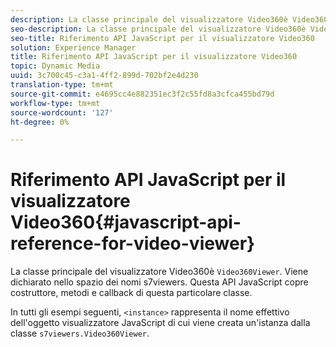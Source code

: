 ```yaml
---
description: La classe principale del visualizzatore Video360è Video360Viewer. Viene dichiarato nello spazio dei nomi s7viewers. Questa API JavaScript copre costruttore, metodi e callback di questa particolare classe.
seo-description: La classe principale del visualizzatore Video360è Video360Viewer. Viene dichiarato nello spazio dei nomi s7viewers. Questa API JavaScript copre costruttore, metodi e callback di questa particolare classe.
seo-title: Riferimento API JavaScript per il visualizzatore Video360
solution: Experience Manager
title: Riferimento API JavaScript per il visualizzatore Video360
topic: Dynamic Media
uuid: 3c700c45-c3a1-4ff2-899d-702bf2e4d230
translation-type: tm+mt
source-git-commit: e4695cc4e882351ec3f2c55fd8a3cfca455bd79d
workflow-type: tm+mt
source-wordcount: '127'
ht-degree: 0%

---
```



# Riferimento API JavaScript per il visualizzatore Video360{#javascript-api-reference-for-video-viewer}

La classe principale del visualizzatore Video360è `Video360Viewer`. Viene dichiarato nello spazio dei nomi s7viewers. Questa API JavaScript copre costruttore, metodi e callback di questa particolare classe.

In tutti gli esempi seguenti, `<instance>` rappresenta il nome effettivo dell&#39;oggetto visualizzatore JavaScript di cui viene creata un&#39;istanza dalla classe `s7viewers.Video360Viewer`.
